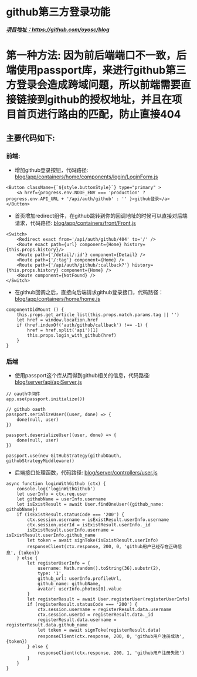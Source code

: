 # github第三方登录功能

***[项目地址：](https://github.com/oyosc/blog)https://github.com/oyosc/blog***

# 第一种方法: 因为前后端端口不一致，后端使用passport库，来进行github第三方登录会造成跨域问题，所以前端需要直接链接到github的授权地址，并且在项目首页进行路由的匹配，防止直接404
## 主要代码如下:
### 前端:
- 增加github登录按钮，代码路径: [blog/app/containers/home/components/login/LoginForm.js](https://github.com/oyosc/blog/blob/master/app/containers/home/components/login/LoginForm.js)
```
<Button className={`${style.buttonStyle}`} type="primary" >
    <a href={progress.env.NODE_ENV === 'production' ? progress.env.API_URL + '/api/auth/github' : '' }>github登录</a>
</Button>
```
- 首页增加redirect组件，在github跳转到你的回调地址的时候可以直接对后端请求，代码路径: [blog/app/containers/front/Front.js](https://github.com/oyosc/blog/blob/master/app/containers/front/Front.js)
```
<Switch>
    <Redirect exact from='/api/auth/github/404' to='/' />
    <Route exact path={url} component={Home} history={this.props.history}/>
    <Route path={'/detail/:id'} component={Detail} />
    <Route path={'/:tag'} component={Home} />
    <Route path={'/api/auth/github/:callback?'} history={this.props.history} component={Home} />
    <Route component={NotFound} />
</Switch>
``` 
- 在github回调之后，直接向后端请求github登录接口，代码路径：[blog/app/containers/home/home.js](https://github.com/oyosc/blog/blob/master/app/containers/home/home.js)
```
componentDidMount () {
    this.props.get_article_list(this.props.match.params.tag || '')
    let href = window.location.href
    if (href.indexOf('auth/github/callback') !== -1) {
        href = href.split('api')[1]
        this.props.login_with_github(href)
    }
}
```

### 后端
- 使用passport这个库从而得到github相关的信息，代码路径: [blog/server/api/apiServer.js](https://github.com/oyosc/blog/blob/master/server/api/apiServer.js)
```
// oauth中间件
app.use(passport.initialize())

// github oauth
passport.serializeUser((user, done) => {
    done(null, user)
})

passport.deserializeUser((user, done) => {
    done(null, user)
})

passport.use(new GitHubStrategy(githubOauth, githubStrategyMiddleware))
```
- 后端接口处理函数，代码路径: [blog/server/controllers/user.js](https://github.com/oyosc/blog/blob/master/server/controllers/user.js)
```
async function loginWithGithub (ctx) {
    console.log('loginWithGithub')
    let userInfo = ctx.req.user
    let githubName = userInfo.username
    let isExistResult = await User.findOneUser({github_name: githubName})
    if (isExistResult.statusCode === '200') {
        ctx.session.username = isExistResult.userInfo.username
        ctx.session.userId = isExistResult.userInfo._id
        isExistResult.userInfo.username = isExistResult.userInfo.github_name
        let token = await signToke(isExistResult.userInfo)
        responseClient(ctx.response, 200, 0, 'github用户已经存在正确信息', {token})
    } else {
        let registerUserInfo = {
            username: Math.random().toString(36).substr(2),
            type: '1',
            github_url: userInfo.profileUrl,
            github_name: githubName,
            avatar: userInfo.photos[0].value
        }
        let registerResult = await User.registerUser(registerUserInfo)
        if (registerResult.statusCode === '200') {
            ctx.session.username = registerResult.data.username
            ctx.session.userId = registerResult.data._id
            registerResult.data.username = registerResult.data.github_name
            let token = await signToke(registerResult.data)
            responseClient(ctx.response, 200, 0, 'github用户注册成功', {token})
        } else {
            responseClient(ctx.response, 200, 1, 'github用户注册失败')
        }
    }
}
```